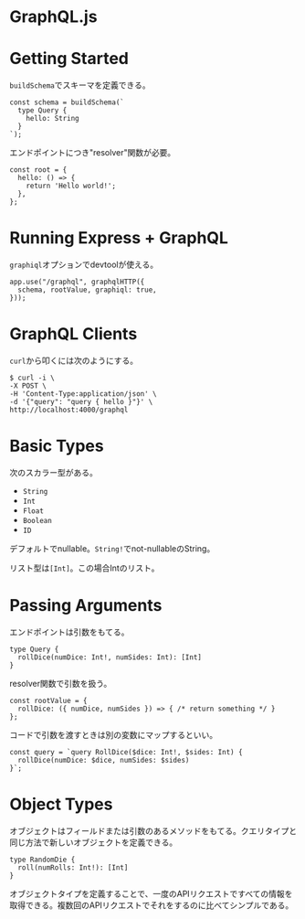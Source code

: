 # GraphQL.js

# Getting Started

`buildSchema`でスキーマを定義できる。

```
const schema = buildSchema(`
  type Query {
    hello: String
  }
`);
```

エンドポイントにつき"resolver"関数が必要。

```
const root = {
  hello: () => {
    return 'Hello world!';
  },
};
```

# Running Express + GraphQL

`graphiql`オプションでdevtoolが使える。

```
app.use("/graphql", graphqlHTTP({
  schema, rootValue, graphiql: true,
}));
```

# GraphQL Clients

`curl`から叩くには次のようにする。

```
$ curl -i \
-X POST \
-H 'Content-Type:application/json' \
-d '{"query": "query { hello }"}' \
http://localhost:4000/graphql
```

# Basic Types

次のスカラー型がある。

- `String`
- `Int`
- `Float`
- `Boolean`
- `ID`

デフォルトでnullable。`String!`でnot-nullableのString。

リスト型は`[Int]`。この場合Intのリスト。

# Passing Arguments

エンドポイントは引数をもてる。

```
type Query {
  rollDice(numDice: Int!, numSides: Int): [Int]
}
```

resolver関数で引数を扱う。

```
const rootValue = {
  rollDice: ({ numDice, numSides }) => { /* return something */ }
};
```

コードで引数を渡すときは別の変数にマップするといい。

```
const query = `query RollDice($dice: Int!, $sides: Int) {
  rollDice(numDice: $dice, numSides: $sides)
}`;
```

# Object Types

オブジェクトはフィールドまたは引数のあるメソッドをもてる。クエリタイプと同じ方法で新しいオブジェクトを定義できる。

```
type RandomDie {
  roll(numRolls: Int!): [Int]
}
```

オブジェクトタイプを定義することで、一度のAPIリクエストですべての情報を取得できる。複数回のAPIリクエストでそれをするのに比べてシンプルである。
